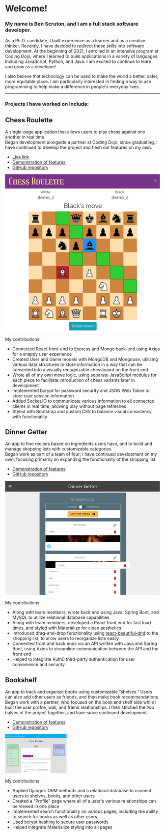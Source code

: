 # Welcome!

### My name is Ben Scruton, and I am a full stack software developer.

As a Ph.D. candidate, I built experience as a learner and as a creative thinker. Recently, I have decided to redirect these skills into software development. At the beginning of 2021, I enrolled in an intensive program at Coding Dojo, where I learned to build applications in a variety of languages, including JavaScript, Python, and Java.  I am excited to continue to learn and grow as a developer!

I also believe that technology can be used to make the world a better, safer, more equitable place. I am particularly interested in finding a way to use programming to help make a difference in people's everyday lives.

---

### Projects I have worked on include:

## Chess Roulette

A single-page application that allows users to play chess against one another in real time.  
Began development alongside a partner at Coding Dojo; since graduating, I have continued to develop the project and flesh out features on my own.

- [Live link](https://frozen-anchorage-73372.herokuapp.com)
- [Demonstration of features](https://benscruton.github.io/#/projects/chessroulette)
- [GitHub repository](https://github.com/benscruton/chess_roulette)

![Chess Roulette screenshot](/chessRouletteSpotlight.png)

My contributions:  
- Connected React front-end to Express and Mongo back-end using Axios for a snappy user experience
- Created User and Game models with MongoDB and Mongoose, utilizing various data structures to store information in a way that can be converted into a visually recognizable chessboard on the front end
- Wrote all of my own move logic, using separate JavaScript modules for each piece to facilitate introduction of chess variants later in development
- Implemented bcrypt for password security and JSON Web Token to store user session information
- Added Socket.IO to communicate various information to all connected clients in real time, allowing play without page refreshes
- Styled with Bootstrap and custom CSS to balance visual consistency with functionality

## Dinner Getter

An app to find recipes based on ingredients users have, and to build and manage shopping lists with customizable categories.  
Began work as part of a team of four; I have continued development on my own, focusing primarily on expanding the functionality of the shopping list.

- [Demonstration of features](https://benscruton.github.io/#/projects/dinnergetter)
- [GitHub repository](https://github.com/benscruton/dinnergetter)

![Dinner Getter screenshot](/dinnerGetterSpotlight.png)

My contributions:  
- Along with team members, wrote back end using Java, Spring Boot, and MySQL to utilize relational database capabilities
- Along with team members, developed a React front end for fast load times, and styled with Materialize for clean aesthetics
- Introduced drag-and-drop functionality using [react-beautiful-dnd](https://www.npmjs.com/package/react-beautiful-dnd) to the shopping list, to allow users to reorganize lists easily
- Connected front and back ends via an API written with Java and Spring Boot, using Axios to streamline communication between the API and the front end
- Helped to integrate Auth0 third-party authentication for user convenience and security


## Bookshelf

An app to track and organize books using customizable “shelves.”  Users can also add other users as friends, and then make book recommendations.  
Began work with a partner, who focused on the book and shelf side while I built the user profile, wall, and friend relationships.  I then stitched the two halves of the project together, and have since continued development.

- [Demonstration of features](https://benscruton.github.io/#/projects/bookshelf)
- [GitHub repository](https://github.com/benscruton/books_project)

<img alt="Bookshelf screenshot" src="/bookshelfSpotlight.png" width="200" />

My contributions:  
- Applied Django’s ORM methods and a relational database to connect users to shelves, books, and other users
- Created a "Profile" page where all of a user's various relationships can be viewed in one place
- Implemented search functionality on various pages, including the ability to search for books as well as other users
- Used bcrypt hashing to secure user passwords
- Helped integrate Materialize styling into all pages


<!--
**benscruton/benscruton** is a ✨ _special_ ✨ repository because its `README.md` (this file) appears on your GitHub profile.

Here are some ideas to get you started:

- 🔭 I’m currently working on ...
- 🌱 I’m currently learning ...
- 👯 I’m looking to collaborate on ...
- 🤔 I’m looking for help with ...
- 💬 Ask me about ...
- 📫 How to reach me: ...
- 😄 Pronouns: ...
- ⚡ Fun fact: ...
-->
